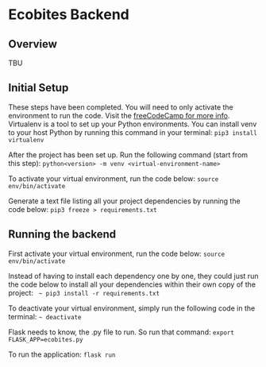 # Ecobites Backend 


## Overview
TBU 


## Initial Setup 
These steps have been completed. You will need to only activate the environment to run the code. 
Visit the [freeCodeCamp for more info](https://www.freecodecamp.org/news/how-to-setup-virtual-environments-in-python/).
Virtualenv is a tool to set up your Python environments. You can install venv to your host Python by running this command in your terminal:
        ```
        pip3 install virtualenv   
        ```

After the project has been set up. Run the following command (start from this step):
         ```python<version> -m venv <virtual-environment-name>```

To activate your virtual environment, run the code below:
        ```source env/bin/activate```

Generate a text file listing all your project dependencies by running the code below:
        ```pip3 freeze > requirements.txt```



## Running the backend 
First activate your virtual environment, run the code below:
        ```source env/bin/activate```


Instead of having to install each dependency one by one, they could just run the code below to install all your dependencies within their own copy of the project:
        ``` ~ pip3 install -r requirements.txt```


To deactivate your virtual environment, simply run the following code in the terminal:
         ```~ deactivate```


Flask needs to know, the .py file to run. So run that command:
         ```export FLASK_APP=ecobites.py```

To run the application:
         ```flask run```
